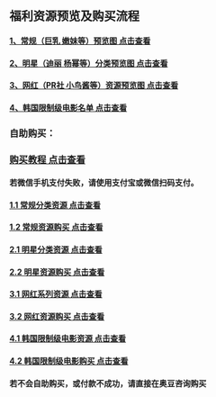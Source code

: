 ## 福利资源预览及购买流程

#### [1、常规（巨乳 嫩妹等）预览图 点击查看](http://t.cn/Rr83Gm1)
#### [2、明星（迪丽 杨幂等）分类预览图 点击查看](http://t.cn/Rr83xvz)
#### [3、网红（PR社 小鸟酱等）资源预览图 点击查看](http://t.cn/Rr83SCY)
#### [4、韩国限制级电影名单 点击查看](http://t.cn/RdiEoJr)

###  自助购买：
### [购买教程 点击查看](http://t.cn/RreMpDL)
#### 若微信手机支付失败，请使用支付宝或微信扫码支付。
#### [1.1 常规分类资源 点击查看](https://pan.baidu.com/s/1csVBGDcM6KWLFZobRlGHmg)
#### [1.2 常规资源购买 点击查看](http://www.junfaka.com/cay/56121921DD2DE769)
#### [2.1 明星分类资源 点击查看](https://pan.baidu.com/s/1KNqQYV-bRUQASvylI7Awig)
#### [2.2 明星资源购买 点击查看](http://www.junfaka.com/cay/6D553B9151091C22)
#### [3.1 网红系列资源 点击查看](https://pan.baidu.com/s/1u8HjfxkUPQh0NYINV0lMHA)
#### [3.2 网红资源购买 点击查看](http://www.junfaka.com/cay/F952B924CB8B23ED)
#### [4.1 韩国限制级电影资源 点击查看](https://pan.baidu.com/s/1PzuX-UHQ9xqkgcZiezd47Q)
#### [4.2 韩国限制级电影购买 点击查看](http://www.junfaka.com/cay/A3FC981843ED25FD)
#### 若不会自助购买，或付款不成功，请直接在奥豆咨询购买
